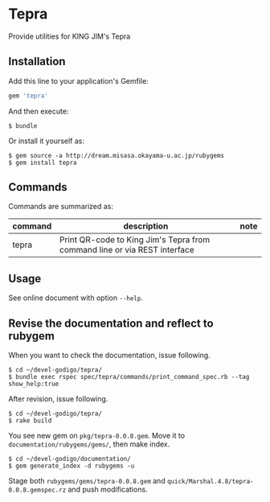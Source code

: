 # Tepra

Provide utilities for KING JIM's Tepra

## Installation

Add this line to your application's Gemfile:

```ruby
gem 'tepra'
```

And then execute:

    $ bundle

Or install it yourself as:

    $ gem source -a http://dream.misasa.okayama-u.ac.jp/rubygems
    $ gem install tepra

## Commands

Commands are summarized as:

| command          | description                                                               | note                       |
|------------------|---------------------------------------------------------------------------|----------------------------|
| tepra            | Print QR-code to King Jim's Tepra from command line or via REST interface |                            |

## Usage

See online document with option `--help`.

## Revise the documentation and reflect to rubygem

When you want to check the documentation, issue following.

    $ cd ~/devel-godigo/tepra/
    $ bundle exec rspec spec/tepra/commands/print_command_spec.rb --tag show_help:true

After revision, issue following.

    $ cd ~/devel-godigo/tepra/
    $ rake build

You see new gem on `pkg/tepra-0.0.8.gem`.  Move it to
`documentation/rubygems/gems/`, then make index.

    $ cd ~/devel-godigo/documentation/
    $ gem generate_index -d rubygems -u

Stage both `rubygems/gems/tepra-0.0.8.gem` and
`quick/Marshal.4.8/tepra-0.0.8.gemspec.rz` and push modifications.
